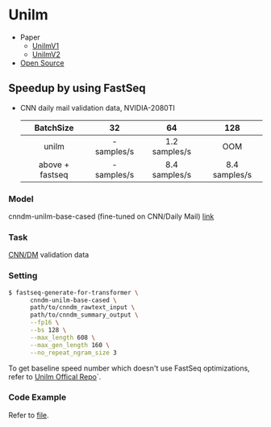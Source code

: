 # Unilm

- Paper
	- [UnilmV1](https://arxiv.org/abs/1905.03197)
	- [UnilmV2](https://arxiv.org/abs/2002.12804)
- [Open Source](https://github.com/microsoft/unilm)

## Speedup by using FastSeq

- CNN daily mail validation data, NVIDIA-2080TI

  |       BatchSize      |       32      |        64       |      128       |
  |:--------------------:|:-------------:|:---------------:|:--------------:|
  |      unilm           |  - samples/s  |   1.2 samples/s  |      OOM       |
  |   above + fastseq    |  - samples/s  |   8.4 samples/s  | 8.4 samples/s |

### Model
cnndm-unilm-base-cased (fine-tuned on CNN/Daily Mail) [link](https://unilm.blob.core.windows.net/ckpt/cnndm.unilm1-base-cased.bin)

### Task
[CNN/DM](https://github.com/harvardnlp/sent-summary) validation data

### Setting
```bash
$ fastseq-generate-for-transformer \
      cnndm-unilm-base-cased \
	  path/to/cnndm_rawtext_input \
	  path/to/cnndm_summary_output \
      --fp16 \
	  --bs 128 \
	  --max_length 608 \
	  --max_gen_length 160 \
	  --no_repeat_ngram_size 3
```
To get baseline speed number which doesn't use FastSeq optimizations, refer to [Unilm Offical Repo](https://github.com/microsoft/unilm/tree/master/s2s-ft)`.

### Code Example

Refer to [file](../../tests/models/test_unilm_hf.py).
